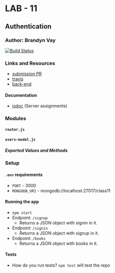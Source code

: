# LAB - 11

## Authentication

### Author: Brandyn Vay

[![Build Status](https://travis-ci.com/brandyn-vay-401-advanced-javascript/lab-class-11.svg?branch=master)](https://travis-ci.com/brandyn-vay-401-advanced-javascript/lab-class-11)

### Links and Resources
* [submission PR](https://github.com/brandyn-vay-401-advanced-javascript/lab-class-11/pull/5)
* [travis](https://travis-ci.com/brandyn-vay-401-advanced-javascript/lab-class-11)
* [back-end](https://bv-auth-server.herokuapp.com)

#### Documentation
* [jsdoc](http://xyz.com) (Server assignments)

### Modules
#### `router.js`
#### `users-model.js`
##### Exported Values and Methods

### Setup
#### `.env` requirements
* `PORT` - 3000
* `MONGODB_URI` - mongodb://localhost:27017/class11

#### Running the app
* `npm start`
* Endpoint: `/signup`
  * Returns a JSON object with signin in it.
* Endpoint: `/signin`
  * Returns a JSON object with signup in it.
* Endpoint: `/books`
  * Returns a JSON object with books in it.
  
  
#### Tests
* How do you run tests? `npm test` will test the repo
